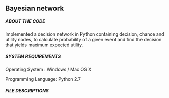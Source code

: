 ## Bayesian network

##### ABOUT THE CODE

Implemented a decision network in Python containing decision, chance and utility nodes, to calculate probability of a given event and find the decision that yields maximum expected utility. 

##### SYSTEM REQUIREMENTS

Operating System : Windows / Mac OS X

Programming Language: Python 2.7

##### FILE DESCRIPTIONS
